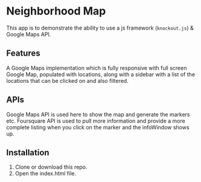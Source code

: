 # Neighborhood Map
This app is to demonstrate the ability to use a js framework (`knockout.js`) & Google Maps API.


## Features
A Google Maps implementation which is fully responsive with full screen Google Map, populated with locations, along with a sidebar with a list of the locations that can be clicked on and also filtered.

## APIs
Google Maps API is used here to show the map and generate the markers etc.
Foursquare API is used to pull more information and provide a more complete listing when you click on the marker and the infoWindow shows up.

## Installation
1. Clone or download this repo.
2. Open the index.html file.
